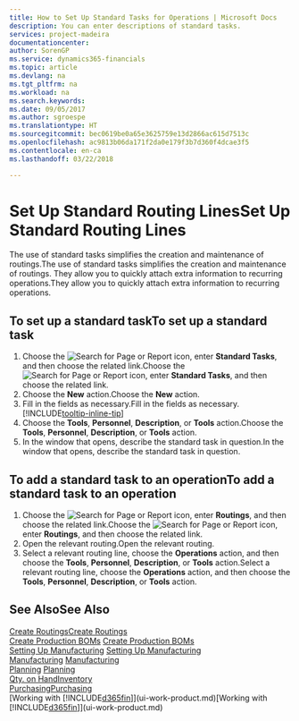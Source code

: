```yaml
---
title: How to Set Up Standard Tasks for Operations | Microsoft Docs
description: You can enter descriptions of standard tasks.
services: project-madeira
documentationcenter: 
author: SorenGP
ms.service: dynamics365-financials
ms.topic: article
ms.devlang: na
ms.tgt_pltfrm: na
ms.workload: na
ms.search.keywords: 
ms.date: 09/05/2017
ms.author: sgroespe
ms.translationtype: HT
ms.sourcegitcommit: bec0619be0a65e3625759e13d2866ac615d7513c
ms.openlocfilehash: ac9813b06da171f2da0e179f3b7d360f4dcae3f5
ms.contentlocale: en-ca
ms.lasthandoff: 03/22/2018

---
```

# <a name="set-up-standard-routing-lines"></a><span data-ttu-id="a0693-103">Set Up Standard Routing Lines</span><span class="sxs-lookup"><span data-stu-id="a0693-103">Set Up Standard Routing Lines</span></span>
<span data-ttu-id="a0693-104">The use of standard tasks simplifies the creation and maintenance of routings.</span><span class="sxs-lookup"><span data-stu-id="a0693-104">The use of standard tasks simplifies the creation and maintenance of routings.</span></span> <span data-ttu-id="a0693-105">They allow you to quickly attach extra information to recurring operations.</span><span class="sxs-lookup"><span data-stu-id="a0693-105">They allow you to quickly attach extra information to recurring operations.</span></span>

## <a name="to-set-up-a-standard-task"></a><span data-ttu-id="a0693-106">To set up a standard task</span><span class="sxs-lookup"><span data-stu-id="a0693-106">To set up a standard task</span></span>
1. <span data-ttu-id="a0693-107">Choose the ![Search for Page or Report](media/ui-search/search_small.png "Search for Page or Report icon") icon, enter **Standard Tasks**, and then choose the related link.</span><span class="sxs-lookup"><span data-stu-id="a0693-107">Choose the ![Search for Page or Report](media/ui-search/search_small.png "Search for Page or Report icon") icon, enter **Standard Tasks**, and then choose the related link.</span></span>
2. <span data-ttu-id="a0693-108">Choose the **New** action.</span><span class="sxs-lookup"><span data-stu-id="a0693-108">Choose the **New** action.</span></span>
3. <span data-ttu-id="a0693-109">Fill in the fields as necessary.</span><span class="sxs-lookup"><span data-stu-id="a0693-109">Fill in the fields as necessary.</span></span> [!INCLUDE[tooltip-inline-tip](includes/tooltip-inline-tip_md.md)]
4. <span data-ttu-id="a0693-110">Choose the **Tools**, **Personnel**, **Description**, or **Tools** action.</span><span class="sxs-lookup"><span data-stu-id="a0693-110">Choose the **Tools**, **Personnel**, **Description**, or **Tools** action.</span></span>
5. <span data-ttu-id="a0693-111">In the window that opens, describe the standard task in question.</span><span class="sxs-lookup"><span data-stu-id="a0693-111">In the window that opens, describe the standard task in question.</span></span>

## <a name="to-add-a-standard-task-to-an-operation"></a><span data-ttu-id="a0693-112">To add a standard task to an operation</span><span class="sxs-lookup"><span data-stu-id="a0693-112">To add a standard task to an operation</span></span>
1. <span data-ttu-id="a0693-113">Choose the ![Search for Page or Report](media/ui-search/search_small.png "Search for Page or Report icon") icon, enter **Routings**, and then choose the related link.</span><span class="sxs-lookup"><span data-stu-id="a0693-113">Choose the ![Search for Page or Report](media/ui-search/search_small.png "Search for Page or Report icon") icon, enter **Routings**, and then choose the related link.</span></span>
2. <span data-ttu-id="a0693-114">Open the relevant routing.</span><span class="sxs-lookup"><span data-stu-id="a0693-114">Open the relevant routing.</span></span>
3. <span data-ttu-id="a0693-115">Select a relevant routing line, choose the **Operations** action, and then choose the **Tools**, **Personnel**, **Description**, or **Tools** action.</span><span class="sxs-lookup"><span data-stu-id="a0693-115">Select a relevant routing line, choose the **Operations** action, and then choose the **Tools**, **Personnel**, **Description**, or **Tools** action.</span></span>

## <a name="see-also"></a><span data-ttu-id="a0693-116">See Also</span><span class="sxs-lookup"><span data-stu-id="a0693-116">See Also</span></span>  
[<span data-ttu-id="a0693-117">Create Routings</span><span class="sxs-lookup"><span data-stu-id="a0693-117">Create Routings</span></span>](production-how-to-create-routings.md)  
<span data-ttu-id="a0693-118">[Create Production BOMs](production-how-to-create-production-boms.md)   </span><span class="sxs-lookup"><span data-stu-id="a0693-118">[Create Production BOMs](production-how-to-create-production-boms.md)   </span></span>  
<span data-ttu-id="a0693-119">[Setting Up Manufacturing](production-configure-production-processes.md) </span><span class="sxs-lookup"><span data-stu-id="a0693-119">[Setting Up Manufacturing](production-configure-production-processes.md) </span></span>  
<span data-ttu-id="a0693-120">[Manufacturing](production-manage-manufacturing.md)  </span><span class="sxs-lookup"><span data-stu-id="a0693-120">[Manufacturing](production-manage-manufacturing.md)  </span></span>  
<span data-ttu-id="a0693-121">[Planning](production-planning.md) </span><span class="sxs-lookup"><span data-stu-id="a0693-121">[Planning](production-planning.md) </span></span>  
[<span data-ttu-id="a0693-122">Qty. on Hand</span><span class="sxs-lookup"><span data-stu-id="a0693-122">Inventory</span></span>](inventory-manage-inventory.md)  
[<span data-ttu-id="a0693-123">Purchasing</span><span class="sxs-lookup"><span data-stu-id="a0693-123">Purchasing</span></span>](purchasing-manage-purchasing.md)  
<span data-ttu-id="a0693-124">[Working with [!INCLUDE[d365fin](includes/d365fin_md.md)]](ui-work-product.md)</span><span class="sxs-lookup"><span data-stu-id="a0693-124">[Working with [!INCLUDE[d365fin](includes/d365fin_md.md)]](ui-work-product.md)</span></span>  

